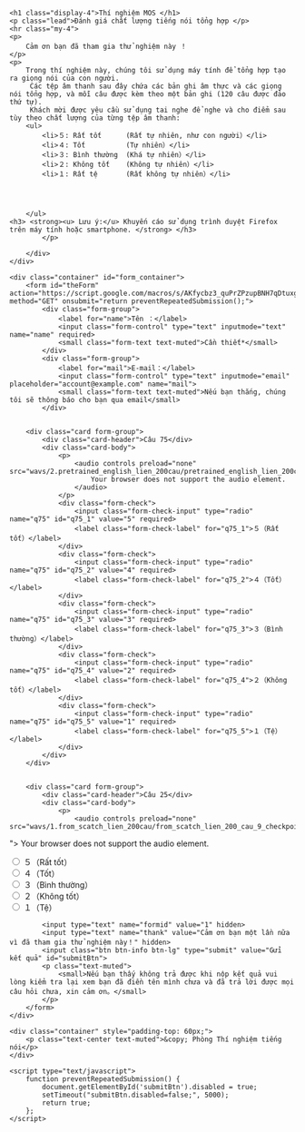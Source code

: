 
<html>

<head>
    <title> Hình thức thử nghiệm MOS-1</title>
    <meta charset="utf-8">
    <meta name="viewport" content="width=device-width, initial-scale=1, shrink-to-fit=no">
    <link rel="stylesheet" href="https://stackpath.bootstrapcdn.com/bootstrap/4.5.1/css/bootstrap.min.css"
        integrity="sha384-VCmXjywReHh4PwowAiWNagnWcLhlEJLA5buUprzK8rxFgeH0kww/aWY76TfkUoSX" crossorigin="anonymous">
</head>

<body>
    <div class="jumbotron jumbotron-fluid">
        <div class="container">

    <h1 class="display-4">Thí nghiệm MOS </h1>
    <p class="lead">Đánh giá chất lượng tiếng nói tổng hợp </p>
    <hr class="my-4">
    <p>
        Cảm ơn bạn đã tham gia thử nghiệm này ！
    </p>
    <p>
        Trong thí nghiệm này, chúng tôi sử dụng máy tính để tổng hợp tạo ra giọng nói của con người.
         Các tệp âm thanh sau đây chứa các bản ghi âm thực và các giọng nói tổng hợp, và mỗi câu được kèm theo một bản ghi (120 câu được đảo thứ tự).
         Khách mời được yêu cầu sử dụng tai nghe để nghe và cho điểm sau tùy theo chất lượng của từng tệp âm thanh:
        <ul>
            <li>５: Rất tốt      (Rất tự nhiên, như con người）</li>
            <li>４: Tốt          (Tự nhiên）</li>
            <li>３: Bình thường  (Khá tự nhiên）</li>
            <li>２: Không tốt    (Không tự nhiên）</li>
            <li>１: Rất tệ       (Rất không tự nhiên）</li>
            
            
            
            
        </ul>
    <h3> <strong><u> Lưu ý:</u> Khuyến cáo sử dụng trình duyệt Firefox trên máy tính hoặc smartphone. </strong> </h3>
            </p>

        </div>
    </div>

    <div class="container" id="form_container">
        <form id="theForm" action="https://script.google.com/macros/s/AKfycbz3_quPrZPzupBNH7qDtuxgQq3orDB5bAFzu2nsS_imAQ8pRE0fANeNrHUPhU0YmXwt7g/exec" method="GET" onsubmit="return preventRepeatedSubmission();">
            <div class="form-group">
                <label for="name">Tên ：</label>
                <input class="form-control" type="text" inputmode="text" name="name" required>
                <small class="form-text text-muted">Cần thiết*</small>
            </div>
            <div class="form-group">
                <label for="mail">E-mail：</label>
                <input class="form-control" type="text" inputmode="email" placeholder="account@example.com" name="mail">
                <small class="form-text text-muted">Nếu bạn thắng, chúng tôi sẽ thông báo cho bạn qua email</small>
            </div>


        <div class="card form-group">
            <div class="card-header">Câu 75</div>
            <div class="card-body">
                <p>
                    <audio controls preload="none" src="wavs/2.pretrained_english_lien_200cau/pretrained_english_lien_200cau_14_checkpoint_2500_waveglow_synthesis.wav">
                        Your browser does not support the audio element.
                    </audio>
                </p>
                <div class="form-check">
                    <input class="form-check-input" type="radio" name="q75" id="q75_1" value="5" required>
                    <label class="form-check-label" for="q75_1">５（Rất tốt）</label>
                </div>
                <div class="form-check">
                    <input class="form-check-input" type="radio" name="q75" id="q75_2" value="4" required>
                    <label class="form-check-label" for="q75_2">４（Tốt）</label>
                </div>
                <div class="form-check">
                    <input class="form-check-input" type="radio" name="q75" id="q75_3" value="3" required>
                    <label class="form-check-label" for="q75_3">３（Bình thường）</label>
                </div>
                <div class="form-check">
                    <input class="form-check-input" type="radio" name="q75" id="q75_4" value="2" required>
                    <label class="form-check-label" for="q75_4">２（Không tốt）</label>
                </div>
                <div class="form-check">
                    <input class="form-check-input" type="radio" name="q75" id="q75_5" value="1" required>
                    <label class="form-check-label" for="q75_5">１（Tệ）</label>
                </div>
            </div>
        </div>


        <div class="card form-group">
            <div class="card-header">Câu 25</div>
            <div class="card-body">
                <p>
                    <audio controls preload="none" src="wavs/1.from_scatch_lien_200cau/from_scatch_lien_200_cau_9_checkpoint_2900_waveglow_synthesis.wav
">
                        Your browser does not support the audio element.
                    </audio>
                </p>
                <div class="form-check">
                    <input class="form-check-input" type="radio" name="q25" id="q25_1" value="5" required>
                    <label class="form-check-label" for="q25_1">５（Rất tốt）</label>
                </div>
                <div class="form-check">
                    <input class="form-check-input" type="radio" name="q25" id="q25_2" value="4" required>
                    <label class="form-check-label" for="q25_2">４（Tốt）</label>
                </div>
                <div class="form-check">
                    <input class="form-check-input" type="radio" name="q25" id="q25_3" value="3" required>
                    <label class="form-check-label" for="q25_3">３（Bình thường）</label>
                </div>
                <div class="form-check">
                    <input class="form-check-input" type="radio" name="q25" id="q25_4" value="2" required>
                    <label class="form-check-label" for="q25_4">２（Không tốt）</label>
                </div>
                <div class="form-check">
                    <input class="form-check-input" type="radio" name="q25" id="q25_5" value="1" required>
                    <label class="form-check-label" for="q25_5">１（Tệ）</label>
                </div>
            </div>
        </div>


        


            <input type="text" name="formid" value="1" hidden>
            <input type="text" name="thank" value="Cảm ơn bạn một lần nữa vì đã tham gia thử nghiệm này！" hidden>
            <input class="btn btn-info btn-lg" type="submit" value="Gửi kết quả" id="submitBtn">
            <p class="text-muted">
                <small>Nếu bạn thấy không trả được khi nộp kết quả vui lòng kiểm tra lại xem bạn đã điền tên mình chưa và đã trả lời được mọi câu hỏi chưa, xin cảm ơn。</small>
            </p>
        </form>
    </div>

    <div class="container" style="padding-top: 60px;">
        <p class="text-center text-muted">&copy; Phòng Thí nghiệm tiếng nói</p>
    </div>

    <script type="text/javascript">
        function preventRepeatedSubmission() {
            document.getElementById('submitBtn').disabled = true;
            setTimeout("submitBtn.disabled=false;", 5000);
            return true;
        };
    </script>
</body>

</html>
